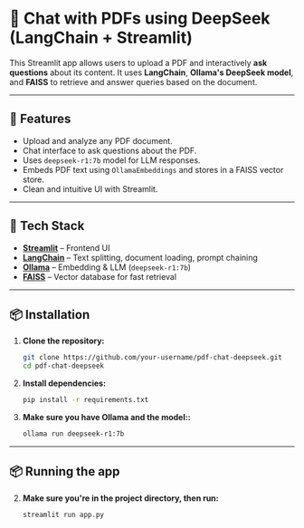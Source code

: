 # 💬 Chat with PDFs using DeepSeek (LangChain + Streamlit)

This Streamlit app allows users to upload a PDF and interactively **ask questions** about its content. It uses **LangChain**, **Ollama's DeepSeek model**, and **FAISS** to retrieve and answer queries based on the document.

---

## 🚀 Features

- Upload and analyze any PDF document.
- Chat interface to ask questions about the PDF.
- Uses `deepseek-r1:7b` model for LLM responses.
- Embeds PDF text using `OllamaEmbeddings` and stores in a FAISS vector store.
- Clean and intuitive UI with Streamlit.

---

## 🧠 Tech Stack

- **[Streamlit](https://streamlit.io/)** – Frontend UI
- **[LangChain](https://www.langchain.com/)** – Text splitting, document loading, prompt chaining
- **[Ollama](https://ollama.com/)** – Embedding & LLM (`deepseek-r1:7b`)
- **[FAISS](https://github.com/facebookresearch/faiss)** – Vector database for fast retrieval

---

## 📦 Installation

1. **Clone the repository:**
   ```bash
   git clone https://github.com/your-username/pdf-chat-deepseek.git
   cd pdf-chat-deepseek

2. **Install dependencies:**
   ```bash
   pip install -r requirements.txt
   
2. **Make sure you have Ollama and the model::**
   ```bash
   ollama run deepseek-r1:7b

-----

## 📦 Running the app

2. **Make sure you're in the project directory, then run:**
   ```bash
   streamlit run app.py